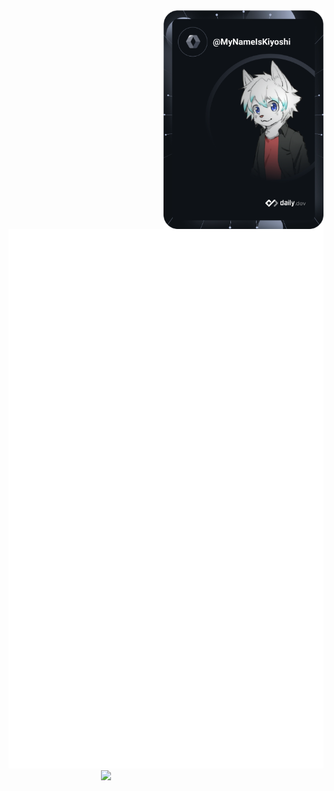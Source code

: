 <a href="https://api.daily.dev/get?r=mynameiskiyoshi" target="_blank">
  <img
    width="256"
    align="right"
    src="https://raw.githubusercontent.com/mynameiskiyoshi/mynameiskiyoshi/main/devcard.svg"
  />
  
 ![Metrics](https://raw.githubusercontent.com/mynameiskiyoshi/mynameiskiyoshi/main/github-metrics.svg)
 </a>
  <a href="https://api.daily.dev/get?r=mynameiskiyoshi" target="_blank">
  <img
    width="356"
    align="right"
    src="https://count.getloli.com/get/@:MyNameIsKiyoshi?theme=rule34"
  />
</a>
